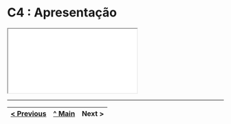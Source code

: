 # C4 : Apresentação

<iframe src="doc/gamezone.pptx">Your browser does not support.</iframe>

---  
[< Previous](c3.md) | [^ Main](https://github.com/machadexx/gamezoneTI) | Next >
:--- | :---: | ---: 
